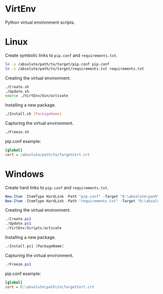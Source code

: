 # VirtEnv

Python virtual environment scripts.

# Linux

Create symbolic links to `pip.conf` and `requirements.txt`.

```sh
ln -s /absolute/path/to/target/pip.conf pip.conf
ln -s /absolute/path/to/target/requirements.txt requirements.txt
```

Creating the virtual environment.

```sh
./Create.sh
./Update.sh
source ./VirtEnv/bin/activate
```

Installing a new package.

```sh
./Install.sh [PackageName]
```

Capturing the virtual environment.

```sh
./Freeze.sh
```

pip.conf example:

```ini
[global]
cert = /absolute/path/to/TargetCert.crt
```

# Windows

Create hard links to `pip.conf` and `requirements.txt`.

```ps1
New-Item -ItemType HardLink -Path "pip.conf" -Target "D:\absolute\path\to\target\pip.conf"
New-Item -ItemType HardLink -Path "requirements.txt" -Target "D:\absolute\path\to\target\requirements.txt"
```

Creating the virtual environment.

```ps1
./Create.ps1
./Update.ps1
./VirtEnv/Scripts/activate
```

Installing a new package.

```ps1
./Install.ps1 [PackageName]
```

Capturing the virtual environment.

```ps1
./Freeze.ps1
```

pip.conf example:

```ini
[global]
cert = D:\absolute\path\to\TargetCert.crt
```

